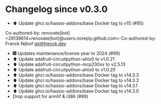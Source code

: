 # Changelog since v0.3.0
- ⬆️ Update ghcr.io/hassio-addons/base Docker tag to v15 (#95)

Co-authored-by: renovate[bot] <29139614+renovate[bot]@users.noreply.github.com>
Co-authored-by: Franck Nijhof <git@frenck.dev> 
- 🎆 Updates maintenance/license year to 2024 (#99) 
- ⬆️ Update adafruit-circuitpython-ahtx0 to v1.0.21 
- ⬆️ Update adafruit-circuitpython-mcp230xx to v2.5.13 
- ⬆️ Update adafruit-circuitpython-ahtx0 to v1.0.20 
- ⬆️ Update ghcr.io/hassio-addons/base Docker tag to v14.3.3 
- ⬆️ Update ghcr.io/hassio-addons/base Docker tag to v14.3.2 
- ⬆️ Update ghcr.io/hassio-addons/base Docker tag to v14.3.1 
- ⬆️ Update ghcr.io/hassio-addons/base Docker tag to v14.3.0 
- Drop support for armhf & i386 (#89) 
